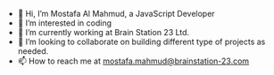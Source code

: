 - 👋 Hi, I’m Mostafa Al Mahmud, a JavaScript Developer
- 👀 I’m interested in coding
- 🌱 I’m currently working at Brain Station 23 Ltd.
- 💞️ I’m looking to collaborate on building different type of projects as needed.
- 📫 How to reach me at mostafa.mahmud@brainstation-23.com

<!---
mostafa-bs23/mostafa-bs23 is a ✨ special ✨ repository because its `README.md` (this file) appears on your GitHub profile.
You can click the Preview link to take a look at your changes.
--->
